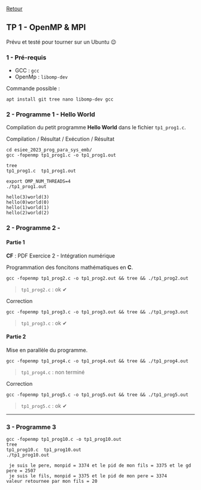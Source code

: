 [Retour](../../)

## TP 1 - OpenMP & MPI

Prévu et testé pour tourner sur un Ubuntu 😉

### 1 - Pré-requis

- GCC : `gcc`
- OpenMp : `libomp-dev`

Commande possible :

```
apt install git tree nano libomp-dev gcc
```

### 2 - Programme 1 - Hello World

Compilation du petit programme **Hello World** dans le fichier `tp1_prog1.c`.

Compilation / Résultat / Exécution / Résultat

```
cd esiee_2023_prog_para_sys_emb/
gcc -fopenmp tp1_prog1.c -o tp1_prog1.out

tree
tp1_prog1.c  tp1_prog1.out

export OMP_NUM_THREADS=4
./tp1_prog1.out

hello(3)world(3) 
hello(0)world(0) 
hello(1)world(1) 
hello(2)world(2) 
```

### 2 - Programme 2 - 

#### Partie 1

**CF** : PDF Exercice 2 - Intégration numérique

Programmation des foncitons mathématiques en **C**.

```
gcc -fopenmp tp1_prog2.c -o tp1_prog2.out && tree && ./tp1_prog2.out
```

> `tp1_prog2.c` : ok ✔

Correction

```
gcc -fopenmp tp1_prog3.c -o tp1_prog3.out && tree && ./tp1_prog3.out
```

> `tp1_prog3.c` : ok ✔

#### Partie 2

Mise en parallèle du programme.

```
gcc -fopenmp tp1_prog4.c -o tp1_prog4.out && tree && ./tp1_prog4.out
```

> `tp1_prog4.c` : non terminé

Correction

```
gcc -fopenmp tp1_prog5.c -o tp1_prog5.out && tree && ./tp1_prog5.out
```

> `tp1_prog5.c` : ok ✔

-------------------------------------------------------------------------

### 3 - Programme 3

```
gcc -fopenmp tp1_prog10.c -o tp1_prog10.out
tree
tp1_prog10.c  tp1_prog10.out
./tp1_prog10.out

 je suis le pere, monpid = 3374 et le pid de mon fils = 3375 et le gd pere = 2507
 je suis le fils, monpid = 3375 et le pid de mon pere = 3374
valeur retournee par mon fils = 20
```